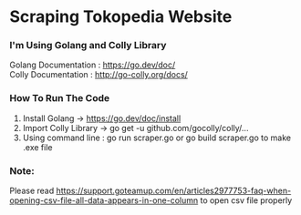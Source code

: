 # Scraping Tokopedia Website

### I'm Using Golang and Colly Library

Golang Documentation : https://go.dev/doc/
<br/>
Colly Documentation : http://go-colly.org/docs/

### How To Run The Code

1. Install Golang -> https://go.dev/doc/install
2. Import Colly Library -> go get -u github.com/gocolly/colly/...
3. Using command line : go run scraper.go or go build scraper.go to make .exe file

### Note:
Please read https://support.goteamup.com/en/articles2977753-faq-when-opening-csv-file-all-data-appears-in-one-column to open csv file properly
